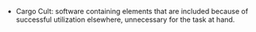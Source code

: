 - Cargo Cult: software containing elements that are included because of successful utilization elsewhere, unnecessary for the task at hand.
